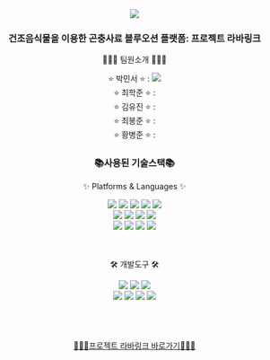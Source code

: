<div align=center>
  <img src="https://capsule-render.vercel.app/api?type=waving&color=auto&height=300&section=header&text=프로젝트%20라바링크&fontSize=90&animation=fadeIn&fontAlignY=38&desc=한국스마트정보교육원%2046기%202팀%20&descAlignY=55&descAlign=62" />
</div>
<div align=center>
  <h3>건조음식물을 이용한 곤충사료 블루오션 플랫폼: 프로젝트 라바링크</h3>
  <p>🤝🤝🤝 팀원소개 🤝🤝🤝</p>
</div>
<div align=center>
	&#x2B50 박민서 &#x2B50 : <a><img src="https://img.shields.io/badge/-181717?style=flat&logo=GitHub&logoColor=white" /></a><br>
  &#x2B50 최학준 &#x2B50 : <br>
  &#x2B50 김유진 &#x2B50 : <br>
  &#x2B50 최봉준 &#x2B50 : <br>
  &#x2B50 황병준 &#x2B50 : <br>
</div>
<div align=center>
  <h3>📚사용된 기술스택📚</h3>
  <p>✨ Platforms & Languages ✨</p>
</div>
<div align="center">
	<img src="https://img.shields.io/badge/Java-007396?style=flat&logo=Conda-Forge&logoColor=white" />
	<img src="https://img.shields.io/badge/HTML5-E34F26?style=flat&logo=HTML5&logoColor=white" />
	<img src="https://img.shields.io/badge/CSS3-1572B6?style=flat&logo=CSS3&logoColor=white" />
	<img src="https://img.shields.io/badge/JavaScript-F7DF1E?style=flat&logo=JavaScript&logoColor=white" />
	<img src="https://img.shields.io/badge/jQuery-0769AD?style=flat&logo=jQuery&logoColor=white" />
	<br>
	<img src="https://img.shields.io/badge/Spring-6DB33F?style=flat&logo=Spring&logoColor=white" />
	<img src="https://img.shields.io/badge/Bootstrap-7952B3?style=flat&logo=Bootstrap&logoColor=white" />
	<img src="https://img.shields.io/badge/Mybatis-000000?style=flat&logo=Fluentd&logoColor=white" />
	<img src="https://img.shields.io/badge/Apache%20Tomcat-F8DC75?style=flat&logo=Apache-Tomcat&logoColor=white" />
	<br>
	<img src="https://img.shields.io/badge/Oracle%20Cloud-F80000?style=flat&logo=Oracle&logoColor=white" />
	<img src="https://img.shields.io/badge/MySQL-4479A1?style=flat&logo=MySQL&logoColor=white" />
	<img src="https://img.shields.io/badge/CentOS8-262577?style=flat&logo=CentOS&logoColor=white" />
	<img src="https://img.shields.io/badge/Thymeleaf-005F0F?style=flat&logo=Thymeleaf&logoColor=white" />
</div>
<br><br>
<div align=center>
  <p>🛠 개발도구 🛠</p>
</div>
<div align="center">
	<img src="https://img.shields.io/badge/Spring%20Toll%20Suite-6DB33F?style=flat&logo=Spring&logoColor=white" />
	<img src="https://img.shields.io/badge/Eclipse%20IDE-2C2255?style=flat&logo=EclipseIDE&logoColor=white" />
	<img src="https://img.shields.io/badge/Visual%20Studio%20Code-007ACC?style=flat&logo=VisualStudioCode&logoColor=white" />
	<br>
	<img src="https://img.shields.io/badge/NGINX-009639?style=flat&logo=NGINX&logoColor=white" />
	<img src="https://img.shields.io/badge/Jenkins-D24939?style=flat&logo=Jenkins&logoColor=white" />
	<img src="https://img.shields.io/badge/GitHub-181717?style=flat&logo=GitHub&logoColor=white" />
	<img src="https://img.shields.io/badge/Apache%20Maven-C71A36?style=flat&logo=Apache-Maven&logoColor=white" />
</div>
<br><br>
<div align=center>

</div>
<br><br>
<div align=center>
<a href="http://138.2.127.137/"> 🔗🔗🔗프로젝트 라바링크 바로가기🔗🔗🔗 </a>
</div>
